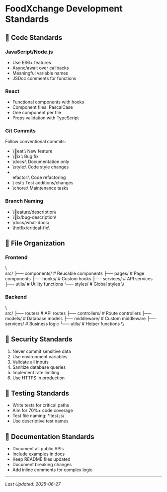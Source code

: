 # FoodXchange Development Standards

## 🎯 Code Standards

### JavaScript/Node.js
- Use ES6+ features
- Async/await over callbacks
- Meaningful variable names
- JSDoc comments for functions

### React
- Functional components with hooks
- Component files: PascalCase
- One component per file
- Props validation with TypeScript

### Git Commits
Follow conventional commits:
- \eat:\ New feature
- \ix:\ Bug fix
- \docs:\ Documentation only
- \style:\ Code style changes
- \efactor:\ Code refactoring
- \	est:\ Test additions/changes
- \chore:\ Maintenance tasks

### Branch Naming
- \eature/description\
- \ix/bug-description\
- \docs/what-docs\
- \hotfix/critical-fix\

## 📁 File Organization

### Frontend
\\\
src/
├── components/     # Reusable components
├── pages/         # Page components
├── hooks/         # Custom hooks
├── services/      # API services
├── utils/         # Utility functions
└── styles/        # Global styles
\\\

### Backend
\\\
src/
├── routes/        # API routes
├── controllers/   # Route controllers
├── models/        # Database models
├── middleware/    # Custom middleware
├── services/      # Business logic
└── utils/         # Helper functions
\\\

## 🔐 Security Standards

1. Never commit sensitive data
2. Use environment variables
3. Validate all inputs
4. Sanitize database queries
5. Implement rate limiting
6. Use HTTPS in production

## 🧪 Testing Standards

- Write tests for critical paths
- Aim for 70%+ code coverage
- Test file naming: \*.test.js\
- Use descriptive test names

## 📝 Documentation Standards

- Document all public APIs
- Include examples in docs
- Keep README files updated
- Document breaking changes
- Add inline comments for complex logic

---
*Last Updated: 2025-06-27*
